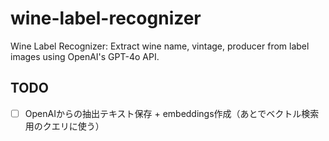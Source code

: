 # wine-label-recognizer

Wine Label Recognizer: Extract wine name, vintage, producer from label images using OpenAI's GPT-4o API.

## TODO
- [ ] OpenAIからの抽出テキスト保存 + embeddings作成（あとでベクトル検索用のクエリに使う）
